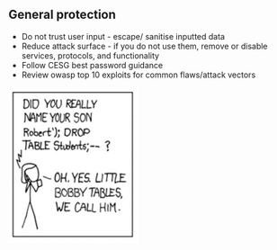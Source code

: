 ## General protection

- Do not trust user input - escape/ sanitise inputted data​
- Reduce attack surface - if you do not use them, remove or disable services, protocols, and functionality​
- Follow CESG best password guidance​
- Review owasp top 10 exploits for common flaws/attack vectors​

![](images/bobby-tables.jpg)